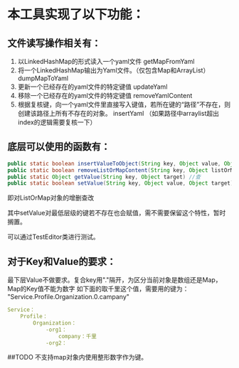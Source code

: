 # 本工具实现了以下功能：
## 文件读写操作相关有：
1.  以LinkedHashMap的形式读入一个yaml文件 getMapFromYaml
2.  将一个LinkedHashMap输出为Yaml文件。（仅包含Map和ArrayList） dumpMapToYaml
3.  更新一个已经存在的yaml文件的特定键值 updateYaml
4.  移除一个已经存在的yaml文件的特定键值 removeYamlContent
5.  根据复核键，向一个yaml文件里直接写入键值，若所在键的“路径”不存在，则创建该路径上所有不存在的对象。 insertYaml （如果路径中arraylist超出index的逻辑需要复核一下）

## 底层可以使用的函数有：

```java
public static boolean insertValueToObject(String key, Object value, Object listOrMap) //增
public static boolean removeListOrMapContent(String key, Object listOrMap) //删
public static Object getValue(String key, Object target) //查
public static boolean setValue(String key, Object value, Object target) //改
```

即对ListOrMap对象的增删查改

其中setValue对最低层级的键若不存在也会赋值，需不需要保留这个特性，暂时搁置。

可以通过TestEditor类进行测试。

## 对于Key和Value的要求：
最下层Value不做要求。复合key用"."隔开，为区分当前对象是数组还是Map，Map的Key值不能为数字
如下面的取千里这个值，需要用的键为：
"Service.Profile.Organization.0.campany"
```yaml
Service：
    Profile：
        Organization：
            -org1：
                company：千里
            -org2：
```

##TODO
不支持map对象内使用整形数字作为键。